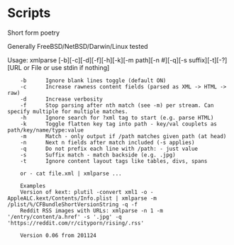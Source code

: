 # Scripts
Short form poetry

Generally FreeBSD/NetBSD/Darwin/Linux tested


Usage: xmlparse [-b][-c][-d][-f][-h][-k][-m path][-n #][-q][-s suffix][-t][-?] [URL or File or use stdin if nothing]

        -b      Ignore blank lines toggle (default ON)
        -c      Increase rawness content fields (parsed as XML -> HTML -> raw)
        -d      Increase verbosity
        -f      Stop parsing after nth match (see -m) per stream. Can specify multiple for multiple matches.
        -h      Ignore search for ?xml tag to start (e.g. parse HTML)
        -k      Toggle flatten key tag into path - key/val couplets as path/key/name/type:value
        -m      Match - only output if /path matches given path (at head)
        -n      Next n fields after match included (-s applies)
        -q      Do not prefix each line with /path: - just value
        -s      Suffix match - match backside (e.g. .jpg)
        -t      Ignore content layout tags like tables, divs, spans

        or - cat file.xml | xmlparse ...

        Examples
        Version of kext: plutil -convert xml1 -o - AppleALC.kext/Contents/Info.plist | xmlparse -m /plist/%/CFBundleShortVersionString -q -f
        Reddit RSS images with URLs: xmlparse -n 1 -m '/entry/content/a.href' -s '.jpg' -q 'https://reddit.com/r/cityporn/rising/.rss'

        Version 0.06 from 201124
